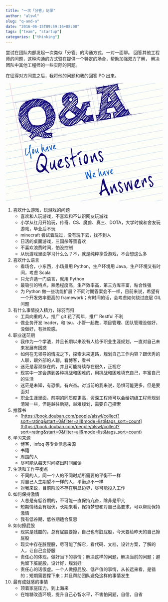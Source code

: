 ```yaml
---
title: "一次「分答」记录"
author: "alswl"
slug: "q-and-a"
date: "2016-06-15T09:59:16+08:00"
tags: ["team", "startup"]
categories: ["thinking"]
---
```


尝试在团队内部发起一次类似「分答」的沟通方式，一对一面聊。
回答其他工程师的问题，这种沟通的方式暨在提供一个特定的场合，帮助加强双方了解，
解决团队中其他工程师的一些实际的问题。

在征得对方同意之后，我将他的问题和我的回答 PO 出来。

![201606/questions-and-answers.jpg](../../static/images/upload_dropbox/201606/questions-and-answers.jpg)

1. 喜欢什么游戏，玩游戏的问题
   - 喜欢和人玩游戏，不喜欢和不认识网友玩游戏
   - 小学从红月开始玩，传奇、CS、魔兽、真三、DOTA，大学时候和舍友玩游戏，毕业后不玩
   - minecraft 尝试着玩过，没有玩下去，找不到人
   - 日活的桌面游戏，三国杀等蛮喜欢
   - 不喜欢浪费时间，怕没控制
   - 从玩游戏里面学习什么么？不，就是纯粹享受游戏，不会想这么多
2. 喜欢什么语言
   - 看场合，小东西，小场景用 Python，生产环境用 Java，生产环境又有时间，考虑 Scala
   - 只允许选一门语言，就用 Python
   - 最吸引的特点，熟悉程度高，生产效率高，第三方库丰富，粘合性强
   - 为 Python 做一些功能扩展？不同时期答案会不一样，目前来说，希望有一个开发效率更高的 framework；有时间的话，会考虑如何绕过底层 GIL 问题 <!-- more -->
3. 有什么事情投入精力，铩羽而归
   - 工具向重的人，推广 git 花了两年，推广 Restful 不利
   - 做业务开发 leader，和 tsu、小管一起做，项目管理、团队管理没做好，没做好，有挫败感。
4. 职业迷茫期
   - 我作为一个学渣，并且长期以来没有人给予职业生涯规划，一直对自己未来发展有困惑
   - 如何在无领导的情况之下，探索未来道路，规划自己工作内容？跟优秀的人聊，跟外部的人聊，看博客，看书
   - 迷茫是客观存在的，并且可能持续存在很久，正视它
   - 现实中一定会遇到各种挑战和困难的，用挑战和困难填充自己，丰富自己的生活
   - 迷茫是未知，有恐惧，有兴奋。对当前的我来说，恐惧可能更多，但是要面对
   - 职业生涯里面，前期的同质度更高，资深工程师可以会给初级工程师规划清晰一些，但是越往后期，越难规划，需要自己探索
5. 推荐书
   - [https://book.douban.com/people/alswl/collect?sort=rating&start=0&filter=all&mode=list&tags_sort=count](https://book.douban.com/people/alswl/collect?sort=rating&start=0&filter=all&mode=list&tags_sort=count)
6. 学习来源
   - 博客，infoq 等专业信息来源
   - 书籍
   - 周围的人
   - 尽可能从每天时间挤出时间阅读
7. 生活和工作平衡点
   - 不同的人，同一个人的不同时期所需要的平衡不一样
   - 对自己人生期望不一样的人，平衡点不一样
   - 对我来说，目前阶段不存在明显边界，尽可能投入工作
8. 如何保持激情
   - 人总是有低谷期的，不可能一直保持亢奋，除非是甲亢
   - 短期情绪会有起伏，长期来看，保持梦想和对自己高要求，可以帮助保持激情
   - 我有低谷期，低谷期适合反思
9. 如何擦屁股
   - 现实是残酷的，总有屁股要擦，自己也有脏屁股，今天要给昨天的自己擦屁股
   - 现实中存在脏屁股，尽可能了解它，看代码、文档，设计方案，了解的人，让自己变舒服
   - 责任心的体现，做好当下的事情；解决这样的问题，解决当前的问题；避免留下脏屁股，设计好，规划好
   - 责任心的话很虚。一个人做擦屁股、低产值的事情，从长远来看，是错的；短期需要撑下来；并且帮助团队避免这样的事情发生
10. 最有成就感的事情
    - 顶着家庭压力，到上海来
    - 在堆糖改造环境，提升自己心智水平，不害怕问题，自信，自省
